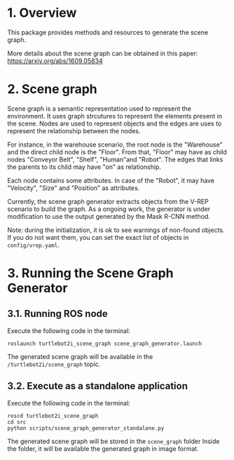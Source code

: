 # 1. Overview

This package provides methods and resources to generate the scene graph.

More details about the scene graph can be obtained in this paper: https://arxiv.org/abs/1609.05834

# 2. Scene graph

Scene graph is a semantic representation used to represent the environment. It uses graph strcutures to represent the elements present in the scene. Nodes are used to represent objects and the edges are uses to represent the relationship between the nodes.

For instance, in the warehouse scenario, the root node is the "Warehouse" and the direct child node is the "Floor". From that, "Floor" may have as child nodes "Conveyor Belt", "Shelf", "Human"and "Robot". The edges that links the parents to its child may have "on" as relationship.

Each node contains some attributes. In case of the "Robot", it may have "Velocity", "Size" and "Position" as attributes.

Currently, the scene graph generator extracts objects from the V-REP scenario to build the graph.
As a ongoing work, the generator is under modification to use the output generated by the Mask R-CNN method.

Note: during the initialization, it is ok to see warnings of non-found objects. If you do not want them, you can set the
exact list of objects in `config/vrep.yaml`. 

# 3. Running the Scene Graph Generator

## 3.1. Running ROS node

Execute the following code in the terminal:
```
roslaunch turtlebot2i_scene_graph scene_graph_generator.launch 
```

The generated scene graph will be available in the `/turtlebot2i/scene_graph` topic.

## 3.2. Execute as a standalone application

Execute the following code in the terminal:
```
roscd turtlebot2i_scene_graph
cd src
python scripts/scene_graph_generator_standalone.py
```

The generated scene graph will be stored in the `scene_graph` folder
Inside the folder, it will be available the generated graph in image format.


